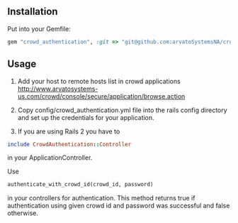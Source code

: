 Installation
------------

Put into your Gemfile:

```ruby
gem "crowd_authentication", :git => "git@github.com:arvatoSystemsNA/crowd_authentication.git"
```

Usage
-----

1. Add your host to remote hosts list in crowd applications http://www.arvatosystems-us.com/crowd/console/secure/application/browse.action

2. Copy config/crowd_authentication.yml file into the rails config directory and set up the credentials for your application.

3. If you are using Rails 2 you have to

```ruby
include CrowdAuthentication::Controller
```

in your ApplicationController.

Use

```ruby
authenticate_with_crowd_id(crowd_id, password)
```

in your controllers for authentication. This method returns true if authentication using given crowd id and password was successful and false otherwise.